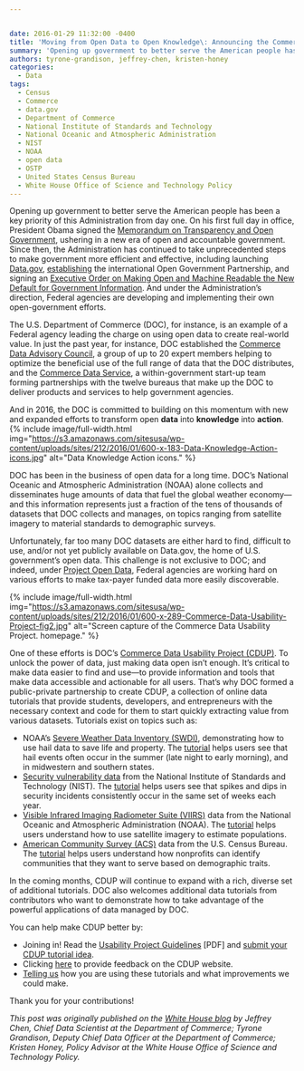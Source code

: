 ```yaml
---


date: 2016-01-29 11:32:00 -0400
title: 'Moving from Open Data to Open Knowledge\: Announcing the Commerce Data Usability Project'
summary: 'Opening up government to better serve the American people has been a key priority of this Administration from day one. On his first full day in office, President Obama signed the Memorandum on Transparency and Open Government, ushering in a new era of open and accountable government. Since then, the Administration has continued to take'
authors: tyrone-grandison, jeffrey-chen, kristen-honey
categories:
  - Data
tags:
  - Census
  - Commerce
  - data.gov
  - Department of Commerce
  - National Institute of Standards and Technology
  - National Oceanic and Atmospheric Administration
  - NIST
  - NOAA
  - open data
  - OSTP
  - United States Census Bureau
  - White House Office of Science and Technology Policy
---
```


Opening up government to better serve the American people has been a key priority of this Administration from day one. On his first full day in office, President Obama signed the [Memorandum on Transparency and Open Government](http://www.whitehouse.gov/the_press_office/TransparencyandOpenGovernment/), ushering in a new era of open and accountable government. Since then, the Administration has continued to take unprecedented steps to make government more efficient and effective, including launching [Data.gov](http://www.data.gov/), [establishing](https://www.whitehouse.gov/the-press-office/2011/09/20/fact-sheet-open-government-partnership) the international Open Government Partnership, and signing an [Executive Order on Making Open and Machine Readable the New Default for Government Information](https://www.whitehouse.gov/the-press-office/2013/05/09/executive-order-making-open-and-machine-readable-new-default-government-). And under the Administration&#8217;s direction, Federal agencies are developing and implementing their own open-government efforts.

The U.S. Department of Commerce (DOC), for instance, is an example of a Federal agency leading the charge on using open data to create real-world value. In just the past year, for instance, DOC established the [Commerce Data Advisory Council](http://www.esa.doc.gov/content/commerce-data-advisory-council-cdac), a group of up to 20 expert members helping to optimize the beneficial use of the full range of data that the DOC distributes, and the [Commerce Data Service](https://www.commerce.gov/news/blog/2015/11/announcing-commerce-data-service), a within-government start-up team forming partnerships with the twelve bureaus that make up the DOC to deliver products and services to help government agencies.

And in 2016, the DOC is committed to building on this momentum with new and expanded efforts to transform open **data** into **knowledge** into **action**. 
{% include image/full-width.html img="https://s3.amazonaws.com/sitesusa/wp-content/uploads/sites/212/2016/01/600-x-183-Data-Knowledge-Action-icons.jpg" alt="Data Knowledge Action icons." %} 

DOC has been in the business of open data for a long time. DOC’s National Oceanic and Atmospheric Administration (NOAA) alone collects and disseminates huge amounts of data that fuel the global weather economy—and this information represents just a fraction of the tens of thousands of datasets that DOC collects and manages, on topics ranging from satellite imagery to material standards to demographic surveys.

Unfortunately, far too many DOC datasets are either hard to find, difficult to use, and/or not yet publicly available on Data.gov, the home of U.S. government’s open data. This challenge is not exclusive to DOC; and indeed, under [Project Open Data](https://project-open-data.cio.gov/), Federal agencies are working hard on various efforts to make tax-payer funded data more easily discoverable.


{% include image/full-width.html img="https://s3.amazonaws.com/sitesusa/wp-content/uploads/sites/212/2016/01/600-x-289-Commerce-Data-Usability-Project-fig2.jpg" alt="Screen capture of the Commerce Data Usability Project. homepage." %}

One of these efforts is DOC’s [Commerce Data Usability Project (CDUP)](https://www.commerce.gov/datausability/). To unlock the power of data, just making data open isn’t enough. It’s critical to make data easier to find and use—to provide information and tools that make data accessible and actionable for all users. That’s why DOC formed a public-private partnership to create CDUP, a collection of online data tutorials that provide students, developers, and entrepreneurs with the necessary context and code for them to start quickly extracting value from various datasets. Tutorials exist on topics such as:

  * NOAA’s [Severe Weather Data Inventory (SWDI)](http://www.ncdc.noaa.gov/swdi/), demonstrating how to use hail data to save life and property. The [tutorial](https://commercedataservice.github.io/tutorial_noaa_hail/) helps users see that hail events often occur in the summer (late night to early morning), and in midwestern and southern states.
  * [Security vulnerability data](https://nvd.nist.gov/home.cfm) from the National Institute of Standards and Technology (NIST). The [tutorial](http://commercedataservice.github.io/tutorial_nist_nvd/) helps users see that spikes and dips in security incidents consistently occur in the same set of weeks each year.
  * [Visible Infrared Imaging Radiometer Suite (VIIRS)](http://ncc.nesdis.noaa.gov/VIIRS/) data from the National Oceanic and Atmospheric Administration (NOAA). The [tutorial](http://commercedataservice.github.io/tutorial_viirs_part1/) helps users understand how to use satellite imagery to estimate populations.
  * [American Community Survey (ACS)](https://www.census.gov/programs-surveys/acs/) data from the U.S. Census Bureau. The [tutorial](http://commercedataservice.github.io/tutorial_acs_rank/) helps users understand how nonprofits can identify communities that they want to serve based on demographic traits.

In the coming months, CDUP will continue to expand with a rich, diverse set of additional tutorials. DOC also welcomes additional data tutorials from contributors who want to demonstrate how to take advantage of the powerful applications of data managed by DOC.

You can help make CDUP better by:

  * Joining in! Read the [Usability Project Guidelines](https://www.commerce.gov/datausability/docs/CDUP%20Guidelines.pdf) [PDF] and [submit your CDUP tutorial idea](mailto:datausability@doc.gov?subject=%5BCDUP%5D%20Idea).
  * Clicking [here](https://github.com/CommerceDataService/DataUsability_Website/issues) to provide feedback on the CDUP website.
  * [Telling us](mailto:datausability@doc.gov?subject=%5BCDUP%5D:%20How%20I%20am%20using%20CDUP%20tutorials) how you are using these tutorials and what improvements we could make.

Thank you for your contributions!

_This post was originally published on the [White House blog](https://www.whitehouse.gov/blog/2016/01/29/moving-open-data-open-knowledge-announcing-commerce-data-usability-project) by Jeffrey Chen, Chief Data Scientist at the Department of Commerce; Tyrone Grandison, Deputy Chief Data Officer at the Department of Commerce; Kristen Honey, Policy Advisor at the White House Office of Science and Technology Policy._